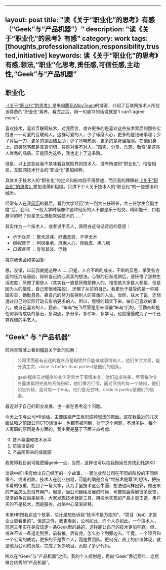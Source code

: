 


---
layout: post
title: "读《关于“职业化”的思考》有感（“Geek”与“产品机器”）"
description: "读《关于“职业化”的思考》有感"
category: work
tags: [thoughts,professionalization,responsibility,trusted,initiative]
keywords: 读《关于“职业化”的思考》有感,想法,“职业”化思考,责任感,可信任感,主动性,“Geek”与“产品机器”
---
职业化
---
[《关于“职业化”的思考》](http://www.alloyteam.com/2012/05/about-professionalization-1/)是来自[腾讯AlloyTeam](http://www.alloyteam.com/2012/05/about-professionalization-1/)的博客，介绍了互联网技术人所应该具备的“职业化”素养。看完之后，用一句装13的话说就是“I can't agree more”。

喜欢技术，喜欢互联网技术，对我而言，或许更多的是喜欢这些技术背后的那些实践者——可爱的互联网人。这群可爱的人，少了琢磨人心，更多的是钻研事理；少了背后一刀，更多的是团结互助；少了冷嘲热讽，更多的是肝胆相照。在他们身上，嬉笑怒骂都是真真切切，只是对事不对人。“踏实、分享、乐观、勤奋”是这些人优秀的品质。正是因为这些，我也走上了这条路。

但是，以上这些丝毫不意味着互联网界的技术人，没有所谓的“职业化”。恰恰相反，互联网技术行业的“职业化”更加纯粹。

具体关于技术人的“职业化”的定义和影响我不再赘述，而且我的理解较[《关于“职业化”的思考》](http://www.alloyteam.com/2012/05/about-professionalization-1/)更加浅薄和粗糙。只讲下个人关于技术人的“职业化”的一些想法和经历。

经常有人在我[简历](http://stupig.me/aboutme)的最后，看到大学经历“大一到大三任班长，大三任学生会副主席”后，会问，“一般大学时候像你这种经历的人不都是乐于社交、精明能干、口若悬河的吗？你是怎么想起来做技术的……”

其实作为一个技术人，或者说手艺人，我明白这句话背后的意思：

- *乐于社交* ： 整天逃课、好逸恶劳、不学无术
- *精明能干* ： 阿谀奉承、琢磨人心、厚脸皮、黑心肠
- *口若悬河* ： 夸夸其谈、浮躁

每次我也会如实回答:

恩，没错，以前我就是这种人……只是，人会不断的成长，不断的反思，承受各方面的压力与鼓励，倾听自己内心真实的想法。心智的日渐成熟后，便厌倦了那种生活态度，厌倦了那些人（其实我一直是厌倦那种人的，相信绝大多数人都是，但是因为人的惰性，自己却很难摆脱），厌倦了从前的自己。我更乐于接受的是一种踏踏实实、勤勤恳恳，靠自己的努力获得别人的尊重的人生。当然，往大了说，还想通过自己的实际行动去影响更多的人。所以，慢慢的踏实下来，做自己喜欢的事儿，成自己喜欢的人，勤奋，“笨鸟”先飞尽管是用来诓骗“笨鸟”们的，但勤奋却是任何事情成功的基石，多沟通，多分享，多聆听，多学习，也就慢慢成为了一个还算靠谱的手艺人。

“Geek” 与 “产品机器”
---
前两天微薄上看到[增哥](http://panweizeng.com)关于此的见解：
> 公司里面最有前途的程序员是聪明并且能做成事情的人，他们关注大局，能分清主次，done is better than perfect是他们的信条。

> geek程序员对程序的关注常常大于事情本身，他们追求完美，尽管每次业务需求都将完美的系统粉碎，他们像苦行僧，面对系统的每一个缺陷，他们如坐针毡，面对每一个bug，他们食无甘味，code is poetry是他们的信条。

最近对于自己的职业发展，也一直在思考这个问题。

今天上午与公司HR谈话，主要围绕产生离职这种想法的原因。这在我最近的几次面试和之前跟公司CTO谈话中，也都有被问到，对于这个问题，不想多讲，每个人离职的原因是多方面的，我主要是基于下面三点考虑:

0. 技术氛围和技术水平
1. 前端话语权
2. 产品所带来的成就感

我觉得我目前可能更偏geek一点，当然，这样也可以给我拖延任务找到托辞XD

谈话中间HR有给出自己经历的一个故事，一家创业型公司在不同的阶段的不同侧重点、或者战略。技术人在创业初期，可能的确是会有“惟技术是尊”的想法，把技术看的很重，找到了一帮大拿，认为手里技术这么牛逼，想法也同样出彩，做出来的产品怎么愁没有用户。但是，当公司继续发展的时候，可能就会得到很多反馈，渐渐的争议越来越多，大家发现技术就是工具，用技术实现的产品才是王道，用户买的不是技术，而是服务。战略中心渐渐转移。

本来HR跟我讲这个故事，估计是想告诉我“技术不是万能的”，“项目（kpi）才是企业更看重的”。但这之外，我更看到，公司如此，而个人亦如此。一个技术人，前两三年实在是应该走一条Geek型的路的，这样能让自己的技术更加牢靠。但，或许不该一条道走到黑，前有狼，后有虎，怎么办？到旁边去。毕竟，一个项目和一个公司的成功，更多的不是靠个人，而是靠团队。更何况，员工的价值体现，就是他为公司的贡献，完成了多少项目，贡献了多少代码。

所以在“Geek”与“产品机器”之间，我的个人规划是，再向“Geek”靠近两年，之后做台优秀的“产品机器”。
